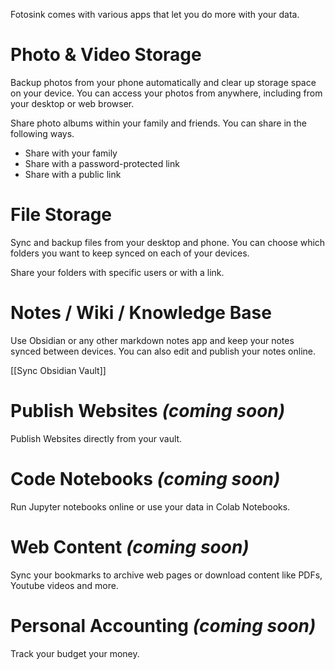 Fotosink comes with various apps that let you do more with your data.

# Photo & Video Storage

Backup photos from your phone automatically and clear up storage space on your device. You can access your photos from anywhere, including from your desktop or web browser.

Share photo albums within your family and friends. You can share in the following ways.

- Share with your family
- Share with a password-protected link
- Share with a public link

# File Storage

Sync and backup files from your desktop and phone. You can choose which folders you want to keep synced on each of your devices.

Share your folders with specific users or with a link.

# Notes / Wiki / Knowledge Base

Use Obsidian or any other markdown notes app and keep your notes synced between devices. You can also edit and publish your notes online.

[[Sync Obsidian Vault]]

# Publish Websites _(coming soon)_

Publish Websites directly from your vault.

# Code Notebooks _(coming soon)_

Run Jupyter notebooks online or use your data in Colab Notebooks.

# Web Content _(coming soon)_

Sync your bookmarks to archive web pages or download content like PDFs, Youtube videos and more.

# Personal Accounting _(coming soon)_

Track your budget your money.